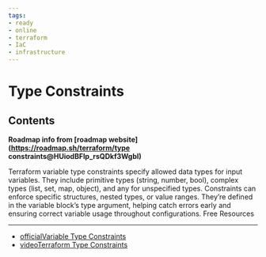 ```yaml
---
tags:
- ready
- online
- terraform
- IaC
- infrastructure
---
```


# Type Constraints

## Contents

__Roadmap info from [roadmap website](<https://roadmap.sh/terraform/type> constraints@HUiodBFIp_rsQDkf3WgbI)__

Terraform variable type constraints specify allowed data types for input variables. They include primitive types (string, number, bool), complex types (list, set, map, object), and any for unspecified types. Constraints can enforce specific structures, nested types, or value ranges. They’re defined in the variable block’s type argument, helping catch errors early and ensuring correct variable usage throughout configurations.
Free Resources

---

- [officialVariable Type Constraints](https://developer.hashicorp.com/terraform/language/expressions/type-constraints)
- [videoTerraform Type Constraints](https://www.youtube.com/watch?v=hNZiZEQfV4Q)
